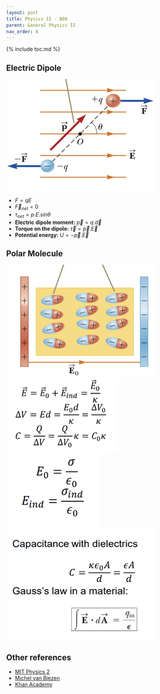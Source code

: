 ```yaml
---
layout: post
title: Physics II - B08
parent: General Physics II
nav_order: 8
---
```


{% include toc.md %}

## Electric Dipole
<img src = "P5KFKPu.png" width = 400 height = 300>

* $F = qE$
* $\vec F_{net} = 0$
* $\tau_{net} = p.E.sin\theta$
* **Electric dipole moment:** $\vec p = q.\vec d$
* **Torque on the dipole:** $\vec \tau = \vec p. \vec E$
* **Potential energy:** $U = -\vec p. \vec E$

## Polar Molecule
<img src = "RUklwVO.png" width = 400 height = 300>

<img src = "rO7haY2.png" width = 300 height = 200>

<img src = "DcehsfT.png" width = 250 height = 200>

<img src = "srgM291.png" width = 400 height = 300>


## Other references
* [MIT Physics 2](https://www.youtube.com/playlist?list=PLyQSN7X0ro2314mKyUiOILaOC2hk6Pc3j)
* [Michel van Biezen](https://www.youtube.com/playlist?list=PLX2gX-ftPVXX7BZOcM1Y2gb8IQrTBrmUB)
* [Khan Academy](https://www.khanacademy.org/science/in-in-class-12th-physics-india)